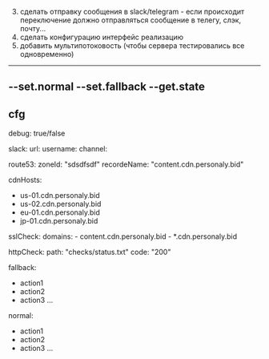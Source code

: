3. сделать отправку сообщения в slack/telegram - если происходит переключение должно отправляться сообщение в телегу, слэк, почту...
4. сделать конфигурацию
    интерфейс
    реализацию
5. добавить мультипотоковость (чтобы сервера тестировались все одновременно)    
----------------------------------    
--set.normal
--set.fallback
--get.state
----------------------------------
cfg
----
debug: true/false

slack:
  url:
  username:
  channel:

route53:
 zoneId: "sdsdfsdf"
 recordeName: "content.cdn.personaly.bid"

cdnHosts:
 - us-01.cdn.personaly.bid
 - us-02.cdn.personaly.bid
 - eu-01.cdn.personaly.bid
 - jp-01.cdn.personaly.bid
 
sslCheck:
  domains:
    - content.cdn.personaly.bid
    - *.cdn.personaly.bid

httpCheck:
  path: "checks/status.txt"
  code: "200"

fallback:
 - action1
 - action2
 - action3
 ...

normal:
 - action1
 - action2
 - action3
 ...
 
